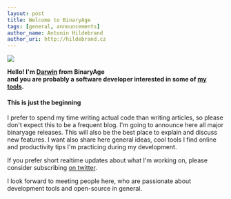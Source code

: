 ```yaml
---
layout: post
title: Welcome to BinaryAge
tags: [general, announcements]
author_name: Antonin Hildebrand
author_uri: http://hildebrand.cz
---
```


<img src="{{site.url}}/shared/img/icons/binaryage-badge-64.png" class="intro-icon"/>

**Hello! I'm <a href="http://hildebrand.cz">Darwin</a> from BinaryAge<br/>and you are probably a software developer interested in some of <a href="http://binaryage.com">my tools</a>.**

#### This is just the beginning

I prefer to spend my time writing actual code than writing articles, so please don't expect this to be a frequent blog. I'm going to announce here all major binaryage releases. This will also be the best place to explain and discuss new features. I want also share here general ideas, cool tools I find online and productivity tips I'm practicing during my development.

If you prefer short realtime updates about what I'm working on, please consider subscribing <a href="http://twitter.com/binaryage">on twitter</a>.

I look forward to meeting people here, who are passionate about development tools and open-source in general.